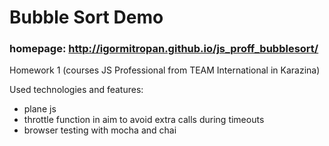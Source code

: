 # Bubble Sort Demo
### homepage: http://igormitropan.github.io/js_proff_bubblesort/
Homework 1 (courses JS Professional from TEAM International in Karazina)

Used technologies and features:
* plane js
* throttle function in aim to avoid extra calls during timeouts
* browser testing with mocha and chai

